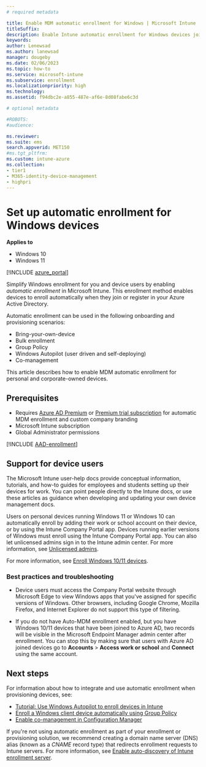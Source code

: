 ```yaml
---
# required metadata

title: Enable MDM automatic enrollment for Windows | Microsoft Intune
titleSuffix:
description: Enable Intune automatic enrollment for Windows devices joining or registering with your Azure AD.  
keywords:
author: Lenewsad
ms.author: lanewsad
manager: dougeby
ms.date: 02/06/2023
ms.topic: how-to
ms.service: microsoft-intune
ms.subservice: enrollment
ms.localizationpriority: high
ms.technology:
ms.assetid: f94dbc2e-a855-487e-af6e-8d08fabe6c3d

# optional metadata

#ROBOTS:
#audience:

ms.reviewer: 
ms.suite: ems
search.appverid: MET150
#ms.tgt_pltfrm:
ms.custom: intune-azure
ms.collection:
- tier1
- M365-identity-device-management
- highpri
---
```


# Set up automatic enrollment for Windows devices  

**Applies to**

- Windows 10
- Windows 11

[!INCLUDE [azure_portal](../includes/azure_portal.md)]

Simplify Windows enrollment for you and device users by enabling *automatic enrollment* in Microsoft Intune. This enrollment method enables devices to enroll automatically when they join or register in your Azure Active Directory. 

Automatic enrollment can be used in the following onboarding and provisioning scenarios:

* Bring-your-own-device  
* Bulk enrollment 
* Group Policy
* Windows Autopilot (user driven and self-deploying)
* Co-management  

This article describes how to enable MDM automatic enrollment for personal and corporate-owned devices.   

## Prerequisites

- Requires [Azure AD Premium](/azure/active-directory/active-directory-get-started-premium) or [Premium trial subscription](https://go.microsoft.com/fwlink/?LinkID=816845) for automatic MDM enrollment and custom company branding    
- Microsoft Intune subscription  
- Global Administrator permissions  

[!INCLUDE [AAD-enrollment](../includes/win10-automatic-enrollment-aad.md)]  

## Support for device users  

The Microsoft Intune user-help docs provide conceptual information, tutorials, and how-to guides for employees and students setting up their devices for work. You can point people directly to the Intune docs, or use these articles as guidance when developing and updating your own device management docs.  

Users on personal devices running Windows 11 or Windows 10 can automatically enroll by adding their work or school account on their device, or by using the Intune Company Portal app. Devices running earlier versions of Windows must enroll using the Intune Company Portal app.
You can also let unlicensed admins sign in to the Intune admin center. For more information, see [Unlicensed admins](../fundamentals/unlicensed-admins.md).

For more information, see [Enroll Windows 10/11 devices](../user-help/enroll-windows-10-device.md).    

### Best practices and troubleshooting   

* Device users must access the Company Portal website through Microsoft Edge to view Windows apps that you've assigned for specific versions of Windows. Other browsers, including Google Chrome, Mozilla Firefox, and Internet Explorer do not support this type of filtering.

* If you do not have Auto-MDM enrollment enabled, but you have Windows 10/11 devices that have been joined to Azure AD, two records will be visible in the Microsoft Endpoint Manager admin center after enrollment. You can stop this by making sure that users with Azure AD joined devices go to **Accounts** > **Access work or school** and **Connect** using the same account.  

## Next steps  

For information about how to integrate and use automatic enrollment when provisioning devices, see:  

* [Tutorial: Use Windows Autopilot to enroll devices in Intune](../enrollment/tutorial-use-autopilot-enroll-devices.md)
* [Enroll a Windows client device automatically using Group Policy](/windows/client-management/mdm/enroll-a-windows-10-device-automatically-using-group-policy)
* [Enable co-management in Configuration Manager](../../configmgr/comanage/how-to-enable.md)  

If you're not using automatic enrollment as part of your enrollment or provisioning solution, we recommend creating a domain name server (DNS) alias (known as a *CNAME* record type) that redirects enrollment requests to Intune servers. For more information, see [Enable auto-discovery of Intune enrollment server](../enrollment/windows-enrollment-create-cname.md).
